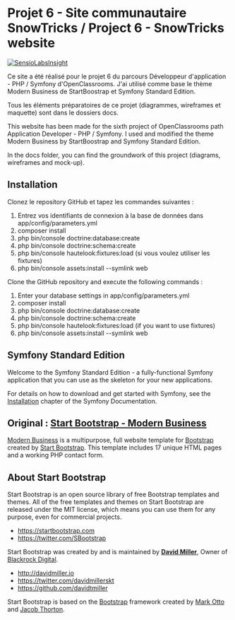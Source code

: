 # Projet 6 - Site communautaire SnowTricks / Project 6 - SnowTricks website

[![SensioLabsInsight](https://insight.sensiolabs.com/projects/f71bd33c-19bd-43f9-9cb2-e1e4ac5de522/mini.png)](https://insight.sensiolabs.com/projects/f71bd33c-19bd-43f9-9cb2-e1e4ac5de522)

Ce site a été réalisé pour le projet 6 du parcours Développeur d'application - PHP / Symfony d'OpenClassrooms.
J'ai utilisé comme base le thème Modern Business de StartBoostrap et Symfony Standard Edition.

Tous les éléments préparatoires de ce projet (diagrammes, wireframes et maquette) sont dans le dossiers docs.

This website has been made for the sixth project of OpenClassrooms path Application Developer - PHP / Symfony.
I used and modified the theme Modern Business by StartBoostrap and Symfony Standard Edition.

In the docs folder, you can find the groundwork of this project (diagrams, wireframes and mock-up).

## Installation

Clonez le repository GitHub et tapez les commandes suivantes :
1. Entrez vos identifiants de connexion à la base de données dans app/config/parameters.yml
1. composer install
1. php bin/console doctrine:database:create
1. php bin/console doctrine:schema:create
1. php bin/console hautelook:fixtures:load (si vous voulez utiliser les fixtures)
1. php bin/console assets:install --symlink web

Clone the GitHub repository and execute the following commands :
1. Enter your database settings in app/config/parameters.yml
1. composer install
1. php bin/console doctrine:database:create
1. php bin/console doctrine:schema:create
1. php bin/console hautelook:fixtures:load (if you want to use fixtures)
1. php bin/console assets:install --symlink web

## Symfony Standard Edition

Welcome to the Symfony Standard Edition - a fully-functional Symfony
application that you can use as the skeleton for your new applications.

For details on how to download and get started with Symfony, see the
[Installation](https://symfony.com/doc/3.3/setup.html) chapter of the Symfony Documentation.

## Original : [Start Bootstrap - Modern Business](https://startbootstrap.com/template-overviews/modern-business/)

[Modern Business](http://startbootstrap.com/template-overviews/modern-business/) is a multipurpose, full website template for [Bootstrap](http://getbootstrap.com/) created by [Start Bootstrap](http://startbootstrap.com/). This template includes 17 unique HTML pages and a working PHP contact form.

## About Start Bootstrap

Start Bootstrap is an open source library of free Bootstrap templates and themes. All of the free templates and themes on Start Bootstrap are released under the MIT license, which means you can use them for any purpose, even for commercial projects.

* https://startbootstrap.com
* https://twitter.com/SBootstrap

Start Bootstrap was created by and is maintained by **[David Miller](http://davidmiller.io/)**, Owner of [Blackrock Digital](http://blackrockdigital.io/).

* http://davidmiller.io
* https://twitter.com/davidmillerskt
* https://github.com/davidtmiller

Start Bootstrap is based on the [Bootstrap](http://getbootstrap.com/) framework created by [Mark Otto](https://twitter.com/mdo) and [Jacob Thorton](https://twitter.com/fat).